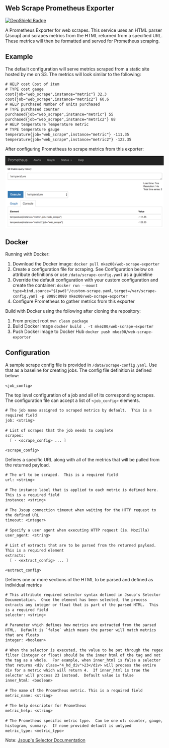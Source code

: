 Web Scrape Prometheus Exporter
-

[![DepShield Badge](https://depshield.sonatype.org/badges/mkez00/web-scrape-exporter/depshield.svg)](https://depshield.github.io)

A Prometheus Exporter for web scrapes.  This service uses an HTML parser (Jsoup) and scrapes metrics from the HTML returned from a specified URL.  These metrics will then be formatted and served for Prometheus scraping.

Example
-

The default configuration will serve metrics scraped from a static site hosted by me on S3.  The metrics will look similar to the following:

```
# HELP cost Cost of item
# TYPE cost gauge
cost{job="web_scrape",instance="metric"} 32.3
cost{job="web_scrape",instance="metric2"} 60.6
# HELP purchased Number of units purchased
# TYPE purchased counter
purchased{job="web_scrape",instance="metric"} 55
purchased{job="web_scrape",instance="metric2"} 88
# HELP temperature Temperature metric
# TYPE temperature gauge
temperature{job="web_scrape",instance="metric"} -111.35
temperature{job="web_scrape",instance="metric2"} -122.35
```

After configuring Prometheus to scrape metrics from this exporter:

![alt text](https://github.com/mkez00/web-scrape-exporter/blob/master/data/prom-dash2.png)

Docker
-

Running with Docker:

1. Download the Docker image: `docker pull mkez00/web-scrape-exporter`
2. Create a configuration file for scraping.  See Configuration below on attribute definitions or use `/data/scrape-config.yaml` as a guideline
3. Override the default configuration with your custom configuration and create the container: `docker run --mount type=bind,source="$(pwd)"/custom-scrape.yaml,target=/var/scrape-config.yaml -p 8089:8080 mkez00/web-scrape-exporter`
4. Configure Prometheus to gather metrics from this exporter

Build with Docker using the following after cloning the repository:

1. From project root `mvn clean package`
2. Build Docker image `docker build . -t mkez00/web-scrape-exporter`
3. Push Docker image to Docker Hub `docker push mkez00/web-scrape-exporter`

Configuration
-

A sample scrape config file is provided in `/data/scrape-config.yaml`.  Use that as a baseline for creating jobs.  The config file definition is defined below:

`<job_config>` 

The top level configuration of a job and all of its corresponding scrapes.  The configuration file can accept a list of `<job_config>` elements.

```
# The job name assigned to scraped metrics by default.  This is a required field
job: <string>

# List of scrapes that the job needs to complete
scrapes: 
  [ - <scrape_config> ... ]
```

`<scrape_config>`

Defines a specific URL along with all of the metrics that will be pulled from the returned payload.

```
# The url to be scraped.  This is a required field
url: <string>

# The instance label that is applied to each metric is defined here.  This is a required field
instance: <string>

# The Jsoup connection timeout when waiting for the HTTP request to the defined URL
timeout: <integer>

# Specify a user agent when executing HTTP request (ie. Mozilla)
user_agent: <string>

# List of extracts that are to be parsed from the returned payload.  This is a required element
extracts: 
  [ - <extract_config> ... ]
```

`<extract_config>`

Defines one or more sections of the HTML to be parsed and defined as individual metrics

```
# This attribute required selector syntax defined in Jsoup's Selector Documentation.  Once the element has been selected, the process extracts any integer or float that is part of the parsed HTML.  This is a required field
selector: <string>

# Parameter which defines how metrics are extracted from the parsed HTML.  Default is `false` which means the parser will match metrics that are floats
integer: <boolean>

# When the selector is executed, the value to be put through the regex filter (integer or float) should be the inner html of the tag and not the tag as a whole.  For example, when inner_html is false a selector that returns <div class="4_hd_div">23</div> will process the entire div for a metric which will return 4.  If inner_html is true the selector will process 23 instead.  Default value is false
inner_html: <boolean>

# The name of the Prometheus metric. This is a required field
metric_name: <string>

# The help descriptor for Prometheus
metric_help: <string>

# The Prometheus specific metric type.  Can be one of: counter, gauge, histogram, summary.  If none provided default is untyped
metric_type: <metric_type>
```

Note: <a href="https://jsoup.org/cookbook/extracting-data/selector-syntax">Jsoup's Selector Documentation</a>

